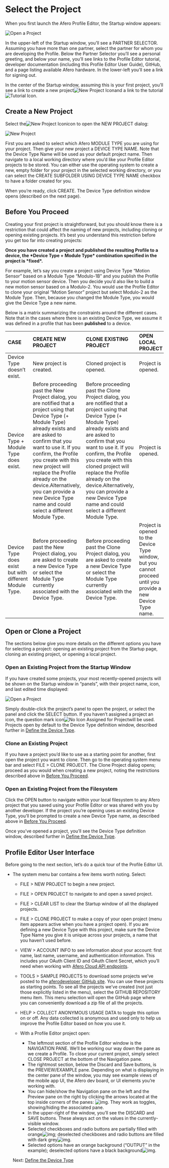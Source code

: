# Select the Project

When you first launch the Afero Profile Editor, the Startup window appears:

![Open a Project](img/APE-StartScreen-Empty.png)

In the upper-left of the Startup window, you’ll see a PARTNER SELECTOR. Assuming you have more than one partner, select the partner for whom you are developing the Profile. Below the Partner Selector you’ll see a personal greeting, and below your name, you’ll see links to the Profile Editor tutorial, developer documentation (including this Profile Editor User Guide), GitHub, and a page listing available Afero hardware. In the lower-left you’ll see a link for signing out.

In the center of the Startup window, assuming this is your first project, you’ll see a link to create a new project![New Project Icon](img/NewIconLarge.png)and a link to the tutorial![Tutorial Icon](img/APE-TutorialIcon.png).

## Create a New Project

Select the![New Project Icon](img/NewIconLarge.png)icon to open the NEW PROJECT dialog:

![New Project](img/APE-NewDeviceProfile.png)

First you are asked to select which Afero MODULE TYPE you are using for your project. Then give your new project a DEVICE TYPE NAME. Note that the Device Type Name will be used as your default project name. Then navigate to a local working directory where you’d like your Profile Editor projects to be stored. You can either use the operating system to create a new, empty folder for your project in the selected working directory, or you can select the CREATE SUBFOLDER USING DEVICE TYPE NAME checkbox to have a folder created for you.

When you’re ready, click CREATE. The Device Type definition window opens (described on the next page).

## Before You Proceed

Creating your first project is straightforward, but you should know there is a restriction that could affect the naming of new projects, including cloning or opening existing projects. It’s best you understand this restriction before you get too far into creating projects:

**Once you have created a project and published the resulting Profile to a device, the \*Device Type + Module Type\* combination specified in the project is \*fixed\*.**

For example, let’s say you create a project using Device Type “Motion Sensor” based on a Module Type “Modulo-1B” and you publish the Profile to your motion sensor device. Then you decide you’d also like to build a new motion sensor based on a Modulo-2. You would use the Profile Editor to clone your original “Motion Sensor” project but select Modulo-2 as the Module Type. Then, because you changed the Module Type, you would give the Device Type a new name.

Below is a matrix summarizing the constraints around the different cases. Note that in the cases where there is an existing Device Type, we assume it was defined in a profile that has been **published** to a device.

| CASE                                                   | CREATE NEW PROJECT                                           | CLONE EXISTING PROJECT                                       | OPEN LOCAL PROJECT                                           |
| :----------------------------------------------------- | :----------------------------------------------------------- | :----------------------------------------------------------- | :----------------------------------------------------------- |
| Device Type doesn’t exist.                             | New project is created.                                      | Cloned project is opened.                                    | Project is opened.                                           |
| Device Type + Module Type does exist.                  | Before proceeding past the New Project dialog, you are notified that a project using that Device Type (+ Module Type) already exists and are asked to confirm that you want to use it. If you confirm, the Profile you create with this new project will replace the Profile already on the device.Alternatively, you can provide a new Device Type name and could select a different Module Type. | Before proceeding past the Clone Project dialog, you are notified that a project using that Device Type (+ Module Type) already exists and are asked to confirm that you want to use it. If you confirm, the Profile you create with this cloned project will replace the Profile already on the device.Alternatively, you can provide a new Device Type name and could select a different Module Type. | Project is opened.                                           |
| Device Type does exist but with different Module Type. | Before proceeding past the New Project dialog, you are asked to create a new Device Type or select the Module Type currently associated with the Device Type. | Before proceeding past the Clone Project dialog, you are asked to create a new Device Type or select the Module Type currently associated with the Device Type. | Project is opened to the Device Type window, but you cannot proceed until you provide a new Device Type name. |

## Open or Clone a Project

The sections below give you more details on the different options you have for selecting a project: opening an existing project from the Startup page, cloning an existing project, or opening a local project.

### Open an Existing Project from the Startup Window

If you have created some projects, your most recently-opened projects will be shown on the Startup window in “panels”, with their project name, icon, and last edited time displayed:

![Open a Project](img/APE-StartScreen.png)

Simply double-click the project’s panel to open the project, or select the panel and click the SELECT button. If you haven’t assigned a project an icon, the question mark icon![No Icon Assigned for Project](img/grey-question-mark.png)will be used. Projects open by default to the Device Type definition window, described further in [Define the Device Type](https://afero-devdocs.readthedocs.io/en/latest/DeviceType).

### Clone an Existing Project

If you have a project you’d like to use as a starting point for another, first open the project you want to clone. Then go to the operating system menu bar and select FILE > CLONE PROJECT. The Clone Project dialog opens; proceed as you would when creating a new project, noting the restrictions described above in [Before You Proceed](https://afero-devdocs.readthedocs.io/en/latest/SelectProject#DOC-158).

### Open an Existing Project from the Filesystem

Click the OPEN button to navigate within your local filesystem to any Afero project that you saved using your Profile Editor or was shared with you by another developer. If the project you’re opening uses an existing Device Type, you’ll be prompted to create a new Device Type name, as described above in [Before You Proceed](https://afero-devdocs.readthedocs.io/en/latest/SelectProject#DOC-158).

Once you’ve opened a project, you’ll see the Device Type definition window, described further in [Define the Device Type](https://afero-devdocs.readthedocs.io/en/latest/DeviceType).

## Profile Editor User Interface

Before going to the next section, let’s do a quick tour of the Profile Editor UI.

- The system menu bar contains a few items worth noting. Select:

  - FILE > NEW PROJECT to begin a new project.

  - FILE > OPEN PROJECT to navigate to and open a saved project.

  - FILE > CLEAR LIST to clear the Startup window of all the displayed projects.

  - FILE > CLONE PROJECT to make a copy of your open project (menu item appears active when you have a project open). If you are defining a new Device Type with this project, make sure the Device Type Name you give it is unique across your projects, a name that you haven’t used before.

  - VIEW > ACCOUNT INFO to see information about your account: first name, last name, username, and authentication information. This includes your OAuth Client ID and OAuth Client Secret, which you’ll need when working with [Afero Cloud API endpoints](https://afero-devdocs.readthedocs.io/en/latest/CloudAPIs).

  - TOOLS > SAMPLE PROJECTS to download some projects we’ve posted to the [aferodeveloper GitHub site](http://github.com/aferodeveloper/APE-Project-Profiles). You can use these projects as starting points. To see all the projects we’ve created (not just those explicitly listed in the menu), select the GITHUB REPOSITORY menu item. This menu selection will open the GitHub page where you can conveniently download a zip file of all the projects.

  - HELP > COLLECT ANONYMOUS USAGE DATA to toggle this option on or off. Any data collected is anonymous and used only to help us improve the Profile Editor based on how you use it.

  - With a Profile Editor project open:

    

    - The leftmost section of the Profile Editor window is the NAVIGATION PANE. We’ll be working our way down the pane as we create a Profile. To close your current project, simply select CLOSE PROJECT at the bottom of the Navigation pane.
    - The rightmost section, below the Discard and Save buttons, is the PREVIEW/EXAMPLE pane. Depending on what is displaying in the center pane of the window, you may see example views of the mobile app UI, the Afero dev board, or UI elements you’re working with.
    - You can hide/show the Navigation pane on the left and the Preview pane on the right by clicking the arrows located at the top inside corners of the panes: ![img](img/APE-Hide-Show-Arrows.png). They work as toggles, showing/hiding the associated pane.
    - In the upper-right of the window, you’ll see the DISCARD and SAVE buttons. These always act on the values in the currently-visible window.
    - Selected checkboxes and radio buttons are partially filled with orange![img](img/APE-CheckboxSel.png); deselected checkboxes and radio buttons are filled with dark grey![img](img/APE-CheckboxDesel.png).
    - Selected options have an orange background (“OUTPUT” in the example); deselected options have a black background![img](img/APE-Selection.png).

   Next: [Define the Device Type](https://afero-devdocs.readthedocs.io/en/latest/DeviceType)